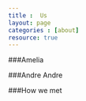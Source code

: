 ```yaml
---
title :  Us
layout: page
categories : [about]
resource: true
---
```


###Amelia



###Andre
Andre 


###How we met